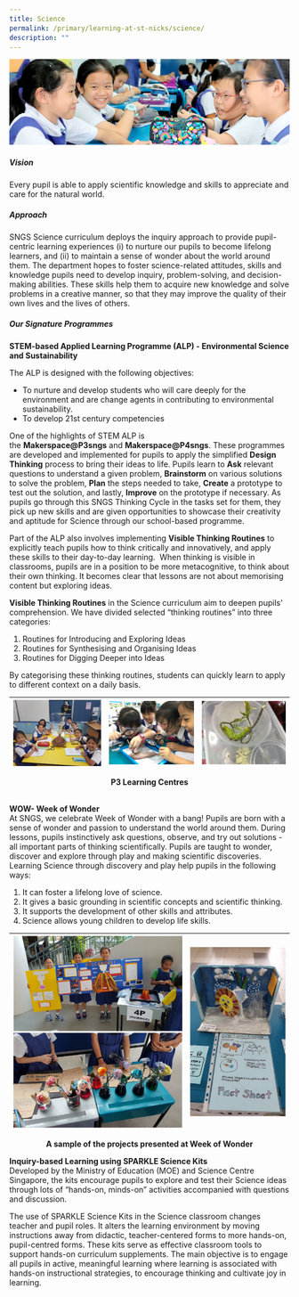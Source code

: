 ```yaml
---
title: Science
permalink: /primary/learning-at-st-nicks/science/
description: ""
---
```

![](/images/01%20Banner%20Photos/learning-at-stnicks.jpg)

##### **Vision**
  
Every pupil is able to apply scientific knowledge and skills to appreciate and care for the natural world.  

##### **Approach**
  
SNGS Science curriculum deploys the inquiry approach to provide pupil-centric learning experiences (i) to nurture our pupils to become lifelong learners, and (ii) to maintain a sense of wonder about the world around them. The department hopes to foster science-related attitudes, skills and knowledge pupils need to develop inquiry, problem-solving, and decision-making abilities. These skills help them to acquire new knowledge and solve problems in a creative manner, so that they may improve the quality of their own lives and the lives of others.

##### **Our Signature Programmes**
  
**STEM-based Applied Learning Programme (ALP) - Environmental Science and Sustainability**  

The ALP is designed with the following objectives:  

* To nurture and develop students who will care deeply for the environment and are change agents in contributing to environmental sustainability.
* To develop 21st century competencies

One of the highlights of STEM ALP is the **Makerspace@P3sngs** and **Makerspace@P4sngs**. These programmes are developed and implemented for pupils to apply the simplified **Design Thinking** process to bring their ideas to life. Pupils learn to **Ask** relevant questions to understand a given problem, **Brainstorm** on various solutions to solve the problem, **Plan** the steps needed to take, **Create** a prototype to test out the solution, and lastly, **Improve** on the prototype if necessary. As pupils go through this SNGS Thinking Cycle in the tasks set for them, they pick up new skills and are given opportunities to showcase their creativity and aptitude for Science through our school-based programme.   

Part of the ALP also involves implementing **Visible Thinking Routines** to explicitly teach pupils how to think critically and innovatively, and apply these skills to their day-to-day learning.  When thinking is visible in classrooms, pupils are in a position to be more metacognitive, to think about their own thinking. It becomes clear that lessons are not about memorising content but exploring ideas. 

**Visible Thinking Routines** in the Science curriculum aim to deepen pupils’ comprehension. We have divided selected “thinking routines” into three categories:  

 1. Routines for Introducing and Exploring Ideas
 2. Routines for Synthesising and Organising Ideas
 3. Routines for Digging Deeper into Ideas

By categorising these thinking routines, students can quickly learn to apply to different context on a daily basis.

| ![](/images/02%20Learning%20@%20St%20Nicks/03%20Science/P3%20Learning%20Centres%20Picture%201.jpg) | ![](/images/02%20Learning%20@%20St%20Nicks/03%20Science/P3%20Learning%20Centres%20Picture%202.jpg) | ![](/images/02%20Learning%20@%20St%20Nicks/03%20Science/P3%20Learning%20Centres%20Picture%203.jpg) |
| --- | --- | --- |

<div style="text-align:center"><a><b>P3 Learning Centres </b></a></div><br>

**WOW- Week of Wonder**  
At SNGS, we celebrate Week of Wonder with a bang! Pupils are born with a sense of wonder and passion to understand the world around them. During lessons, pupils instinctively ask questions, observe, and try out solutions - all important parts of thinking scientifically. Pupils are taught to wonder, discover and explore through play and making scientific discoveries. Learning Science through discovery and play help pupils in the following ways:  

1. It can foster a lifelong love of science.
2. It gives a basic grounding in scientific concepts and scientific thinking.
3. It supports the development of other skills and attributes.
4. Science allows young children to develop life skills.

|![](/images/02%20Learning%20@%20St%20Nicks/03%20Science/WOW%20Picture%201.jpg)<br>![](/images/02%20Learning%20@%20St%20Nicks/03%20Science/WOW%20Picture%202.jpg) | ![](/images/02%20Learning%20@%20St%20Nicks/03%20Science/WOW%20Picture%203.jpg) |
| --- | --- |

<div style="text-align:center"><a><b>A sample of the projects presented at Week of Wonder</b></a></div>

**Inquiry-based Learning using SPARKLE Science Kits**  
Developed by the Ministry of Education (MOE) and Science Centre Singapore, the kits encourage pupils to explore and test their Science ideas through lots of “hands-on, minds-on” activities accompanied with questions and discussion.  

The use of SPARKLE Science Kits in the Science classroom changes teacher and pupil roles. It alters the learning environment by moving instructions away from didactic, teacher-centered forms to more hands-on, pupil-centred forms. These kits serve as effective classroom tools to support hands-on curriculum supplements. The main objective is to engage all pupils in active, meaningful learning where learning is associated with hands-on instructional strategies, to encourage thinking and cultivate joy in learning.
